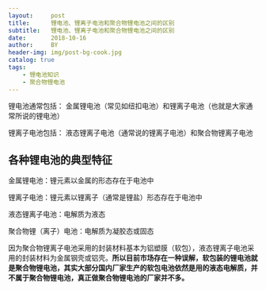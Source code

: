 ```yaml
---
layout:     post
title:      锂电池、锂离子电池和聚合物锂电池之间的区别
subtitle:   锂电池、锂离子电池和聚合物锂电池之间的区别
date:       2018-10-16
author:     BY
header-img: img/post-bg-cook.jpg
catalog: true
tags:
    - 锂电池知识
    - 聚合物锂电池
---
```


锂电池通常包括： 金属锂电池（常见如纽扣电池）和锂离子电池（也就是大家通常所说的锂电池）

锂离子电池包括： 液态锂离子电池（通常说的锂离子电池）和聚合物锂离子电池



## 各种锂电池的典型特征

金属锂电池：锂元素以金属的形态存在于电池中

锂离子电池：锂元素以锂离子（通常是锂盐）形态存在于电池中



液态锂离子电池：电解质为液态

聚合物锂（离子）电池：电解质为凝胶态或固态



因为聚合物锂离子电池采用的封装材料基本为铝塑膜（软包），液态锂离子电池采用的封装材料为金属钢壳或铝壳。**所以目前市场存在一种误解，软包装的锂电池就是聚合物锂电池，其实大部分国内厂家生产的软包电池依然是用的液态电解质，并不属于聚合物锂电池，真正做聚合物锂电池的厂家并不多。**